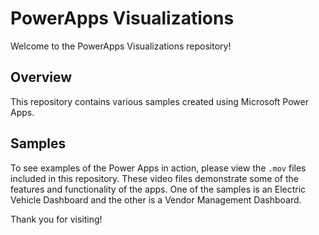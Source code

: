 # PowerApps Visualizations

Welcome to the PowerApps Visualizations repository!

## Overview

This repository contains various samples created using Microsoft Power Apps.

## Samples

To see examples of the Power Apps in action, please view the `.mov` files included in this repository. These video files demonstrate some of the features and functionality of the apps. One of the samples is an Electric Vehicle Dashboard and the other is a Vendor Management Dashboard.

Thank you for visiting!